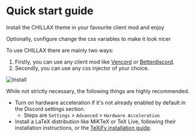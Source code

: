 # Quick start guide

<tldr>
<p>Install the CHILLAX theme in your favourite client mod and enjoy</p>
<p>Optionally, configure change the css variables to make it look nicer</p>
</tldr>

To use CHILLAX there are mainly two ways:

1. Firstly, you can use any client mod like [Vencord](https://vencord.dev/) or [Betterdiscord](https://betterdiscord.app/).
2. Secondly, you can use any css injector of your choice.


![Install](install.png)

While not strictly necessary, the following things are highly recommended.

* Turn on hardware acceleration if it's not already enabled by default in the Discord settings section.
    *  Steps are `Settings` > `Advanced` > `Hardware Acceleration`
* Install a LaTeX distribution like MiKTeX or TeX Live, following their installation instructions, or the [TeXiFy installation guide](Installation-guide.md).